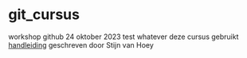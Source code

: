 # git_cursus
workshop github 24 oktober 2023
test  whatever
deze cursus gebruikt [handleiding](https://inbo.github.io/git-course/course_rstudio.html#221_installation) geschreven door Stijn van Hoey

